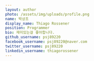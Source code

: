 ```yaml
---
layout: author
photo: /assets/img/uploads/profile.png
name: 박상조
display_name: Thiago Rossener
position: Programmer
bio: 재미있는걸 좋아합니다.
github_username: psj89220
facebook_username: psj89220@naver.com
twitter_username: psj89220
linkedin_username: thiagorossener
---
```


